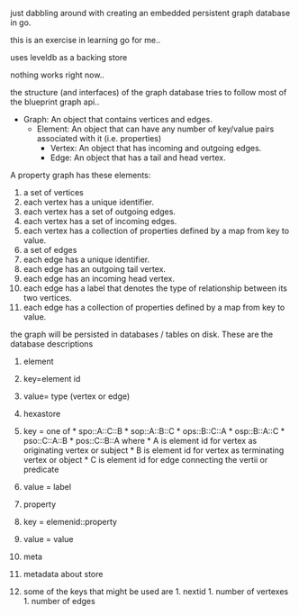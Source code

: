 just dabbling around with creating an embedded persistent graph database in go.

this is an exercise in learning go for me.. 

uses leveldb as a backing store

nothing works right now..


the structure (and interfaces) of the graph database tries to follow most of the blueprint graph api..


* Graph: An object that contains vertices and edges.
  * Element: An object that can have any number of key/value pairs associated with it (i.e. properties)
    * Vertex: An object that has incoming and outgoing edges.
    * Edge: An object that has a tail and head vertex.


A property graph has these elements:

1. a set of vertices
  1. each vertex has a unique identifier.
  1. each vertex has a set of outgoing edges.
  1. each vertex has a set of incoming edges.
  1. each vertex has a collection of properties defined by a map from key to value.
1. a set of edges
  1. each edge has a unique identifier.
  1. each edge has an outgoing tail vertex.
  1. each edge has an incoming head vertex.
  1. each edge has a label that denotes the type of relationship between its two vertices.
  1. each edge has a collection of properties defined by a map from key to value.


the graph will be persisted in databases / tables on disk. These are the database descriptions

1. element 
  1. key=element id
  1. value= type (vertex or edge)

1. hexastore
  1. key = one of
    * spo::A::C::B
    * sop::A::B::C
    * ops::B::C::A
    * osp::B::A::C
    * pso::C::A::B
    * pos::C::B::A
  where 
    * A is element id for vertex as originating vertex or subject
    * B is element id for vertex as terminating vertex or object
    * C is element id for edge connecting the vertii or predicate
  1. value = label 

1. property 
  1. key = elemenid::property
  1. value = value

1. meta
  1. metadata about store
  1. some of the keys that might be used are
    1. nextid
    1. number of vertexes
    1. number of edges

  
